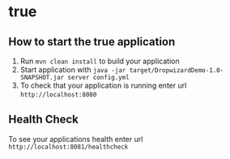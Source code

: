 # true

How to start the true application
---

1. Run `mvn clean install` to build your application
1. Start application with `java -jar target/DropwizardDemo-1.0-SNAPSHOT.jar server config.yml`
1. To check that your application is running enter url `http://localhost:8080`

Health Check
---

To see your applications health enter url `http://localhost:8081/healthcheck`
